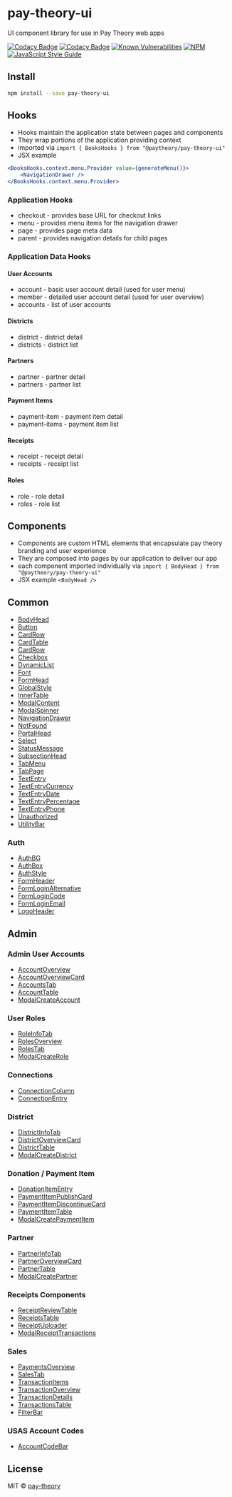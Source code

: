 # pay-theory-ui

UI component library for use in Pay Theory web apps

[![Codacy Badge](https://app.codacy.com/project/badge/Grade/12e6359efcbf47aeae8aa84dfc3e0d92)](https://www.codacy.com?utm_source=github.com&utm_medium=referral&utm_content=pay-theory/pay-theory-ui&utm_campaign=Badge_Grade) [![Codacy Badge](https://app.codacy.com/project/badge/Coverage/12e6359efcbf47aeae8aa84dfc3e0d92)](https://www.codacy.com?utm_source=github.com&utm_medium=referral&utm_content=pay-theory/pay-theory-ui&utm_campaign=Badge_Coverage) [![Known Vulnerabilities](https://snyk.io/test/github/pay-theory/payments/badge.svg?targetFile=package.json)](https://snyk.io/test/github/pay-theory/payments?targetFile=package.json) [![NPM](https://img.shields.io/npm/v/test.svg)](https://www.npmjs.com/package/test) [![JavaScript Style Guide](https://img.shields.io/badge/code_style-standard-brightgreen.svg)](https://standardjs.com)

## Install

```bash
npm install --save pay-theory-ui
```

## Hooks

-   Hooks maintain the application state between pages and components
-   They wrap portions of the application providing context
-   imported via `import { BooksHooks } from "@paytheory/pay-theory-ui"`
-   JSX example

```jsx
<BooksHooks.context.menu.Provider value={generateMenu()}>
	<NavigationDrawer />
</BooksHooks.context.menu.Provider>
```

### Application Hooks

-   checkout - provides base URL for checkout links
-   menu - provides menu items for the navigation drawer
-   page - provides page meta data
-   parent - provides navigation details for child pages

### Application Data Hooks

#### User Accounts

-   account - basic user account detail (used for user menu)
-   member - detailed user account detail (used for user overview)
-   accounts - list of user accounts

#### Districts

-   district - district detail
-   districts - district list

#### Partners

-   partner - partner detail
-   partners - partner list

#### Payment Items

-   payment-item - payment item detail
-   payment-items - payment item list

#### Receipts

-   receipt - receipt detail
-   receipts - receipt list

#### Roles

-   role - role detail
-   roles - role list

## Components

-   Components are custom HTML elements that encapsulate pay theory branding and user experience
-   They are composed into pages by our application to deliver our app
-   each component imported individually via `import { BodyHead } from "@paytheory/pay-theory-ui"`
-   JSX example `<BodyHead />`

## Common

-   [BodyHead](https://github.com/pay-theory/pay-theory-ui/tree/master/src/common/BodyHead)
-   [Button](https://github.com/pay-theory/pay-theory-ui/tree/master/src/common/Button)
-   [CardRow](https://github.com/pay-theory/pay-theory-ui/tree/master/src/common/CardRow)
-   [CardTable](https://github.com/pay-theory/pay-theory-ui/tree/master/src/common/CardTable)
-   [CardRow](https://github.com/pay-theory/pay-theory-ui/tree/master/src/common/Checkbox)
-   [Checkbox](https://github.com/pay-theory/pay-theory-ui/tree/master/src/common/ClickToCopyText)
-   [DynamicList](https://github.com/pay-theory/pay-theory-ui/tree/master/src/common/DynamicList)
-   [Font](https://github.com/pay-theory/pay-theory-ui/tree/master/src/common/Font)
-   [FormHead](https://github.com/pay-theory/pay-theory-ui/tree/master/src/common/FormHead)
-   [GlobalStyle](https://github.com/pay-theory/pay-theory-ui/tree/master/src/common/components/GlobalStyle)
-   [InnerTable](https://github.com/pay-theory/pay-theory-ui/tree/master/src/common/InnerTable)
-   [ModalContent](https://github.com/pay-theory/pay-theory-ui/tree/master/src/common/ModalContent)
-   [ModalSpinner](https://github.com/pay-theory/pay-theory-ui/tree/master/src/common/ModalSpinner)
-   [NavigationDrawer](https://github.com/pay-theory/pay-theory-ui/tree/master/src/common/NavigationDrawer)
-   [NotFound](https://github.com/pay-theory/pay-theory-ui/tree/master/src/common/NotFound)
-   [PortalHead](https://github.com/pay-theory/pay-theory-ui/tree/master/src/common/PortalHead)
-   [Select](https://github.com/pay-theory/pay-theory-ui/tree/master/src/common/Select)
-   [StatusMessage](https://github.com/pay-theory/pay-theory-ui/tree/master/src/common/StatusMessage)
-   [SubsectionHead](https://github.com/pay-theory/pay-theory-ui/tree/master/src/common/SubsectionHead)
-   [TabMenu](https://github.com/pay-theory/pay-theory-ui/tree/master/src/common/TabMenu)
-   [TabPage](https://github.com/pay-theory/pay-theory-ui/tree/master/src/common/TabPage)
-   [TextEntry](https://github.com/pay-theory/pay-theory-ui/tree/master/src/common/TextEntry)
-   [TextEntryCurrency](https://github.com/pay-theory/pay-theory-ui/tree/master/src/common/TextEntryCurrency)
-   [TextEntryDate](https://github.com/pay-theory/pay-theory-ui/tree/master/src/common/TextEntryDate)
-   [TextEntryPercentage](https://github.com/pay-theory/pay-theory-ui/tree/master/src/common/TextEntryPercentage)
-   [TextEntryPhone](https://github.com/pay-theory/pay-theory-ui/tree/master/src/common/TextEntryPhone)
-   [Unauthorized](https://github.com/pay-theory/pay-theory-ui/tree/master/src/common/Unauthorized)
-   [UtilityBar](https://github.com/pay-theory/pay-theory-ui/tree/master/src/common/UtilityBar)

### Auth

-   [AuthBG](https://github.com/pay-theory/pay-theory-ui/tree/dev/src/common/auth/AuthBg)
-   [AuthBox](https://github.com/pay-theory/pay-theory-ui/tree/dev/src/common/auth/AuthBox)
-   [AuthStyle](https://github.com/pay-theory/pay-theory-ui/tree/dev/src/common/auth/AuthStyle)
-   [FormHeader](https://github.com/pay-theory/pay-theory-ui/tree/dev/src/common/auth/FormHeader)
-   [FormLoginAlternative](https://github.com/pay-theory/pay-theory-ui/tree/dev/src/common/auth/FormLoginAlternative)
-   [FormLoginCode](https://github.com/pay-theory/pay-theory-ui/tree/dev/src/common/auth/FormLoginCode)
-   [FormLoginEmail](https://github.com/pay-theory/pay-theory-ui/tree/dev/src/common/auth/FormLoginEmail)
-   [LogoHeader](https://github.com/pay-theory/pay-theory-ui/tree/dev/src/common/auth/LoginHeader)

## Admin

### Admin User Accounts

-   [AccountOverview](https://github.com/pay-theory/pay-theory-ui/tree/master/src/admin/AccountOverview)
-   [AccountOverviewCard](https://github.com/pay-theory/pay-theory-ui/tree/master/src/admin/AccountOveriewCard)
-   [AccountsTab](https://github.com/pay-theory/pay-theory-ui/tree/master/src/admin/AccountsTab)
-   [AccountTable](https://github.com/pay-theory/pay-theory-ui/tree/master/src/admin/AccountTable)
-   [ModalCreateAccount](https://github.com/pay-theory/pay-theory-ui/tree/master/src/admin/ModalCreateAccount)

### User Roles

-   [RoleInfoTab](https://github.com/pay-theory/pay-theory-ui/tree/master/src/admin/RoleInfoTab)
-   [RolesOverview](https://github.com/pay-theory/pay-theory-ui/tree/master/src/admin/RolesOverview)
-   [RolesTab](https://github.com/pay-theory/pay-theory-ui/tree/master/src/admin/RolesTab)
-   [ModalCreateRole](https://github.com/pay-theory/pay-theory-ui/tree/master/src/admin/ModalCreateRole)

### Connections

-   [ConnectionColumn](https://github.com/pay-theory/pay-theory-ui/tree/master/src/admin/ConnectionColumn)
-   [ConnectionEntry](https://github.com/pay-theory/pay-theory-ui/tree/master/src/admin/ConnectionEntry)

### District

-   [DistrictInfoTab](https://github.com/pay-theory/pay-theory-ui/tree/master/src/admin/DistrictInfoTab)
-   [DistrictOverviewCard](https://github.com/pay-theory/pay-theory-ui/tree/master/src/admin/DistrictOverviewCard)
-   [DistrictTable](https://github.com/pay-theory/pay-theory-ui/tree/master/src/admin/DistrictTable)
-   [ModalCreateDistrict](https://github.com/pay-theory/pay-theory-ui/tree/master/src/admin/ModalCreateDistrict)

### Donation / Payment Item

-   [DonationItemEntry](https://github.com/pay-theory/pay-theory-ui/tree/master/src/admin/DonationItemEntry)
-   [PaymentItemPublishCard](https://github.com/pay-theory/pay-theory-ui/tree/master/src/admin/PaymentItemPublishCard)
-   [PaymentItemDiscontinueCard](https://github.com/pay-theory/pay-theory-ui/tree/master/src/admin/PaymentItemDiscontinueCard)
-   [PaymentItemTable](https://github.com/pay-theory/pay-theory-ui/tree/master/src/admin/PaymentItemTable)
-   [ModalCreatePaymentItem](https://github.com/pay-theory/pay-theory-ui/tree/master/src/admin/ModalCreatePaymentItem)

### Partner

-   [PartnerInfoTab](https://github.com/pay-theory/pay-theory-ui/tree/master/src/admin/PartnerInfoTab)
-   [PartnerOverviewCard](https://github.com/pay-theory/pay-theory-ui/tree/master/src/admin/PartnerOverviewCard)
-   [PartnerTable](https://github.com/pay-theory/pay-theory-ui/tree/master/src/admin/PartnerTable)
-   [ModalCreatePartner](https://github.com/pay-theory/pay-theory-ui/tree/master/src/admin/ModalCreatePartner)

### Receipts Components

-   [ReceiptReviewTable](https://github.com/pay-theory/pay-theory-ui/tree/master/src/admin/ReceiptReviewTable)
-   [ReceiptsTable](https://github.com/pay-theory/pay-theory-ui/tree/master/src/admin/ReceiptsTable)
-   [ReceiptUploader](https://github.com/pay-theory/pay-theory-ui/tree/master/src/admin/ReceiptUploader)
-   [ModalReceiptTransactions](https://github.com/pay-theory/pay-theory-ui/tree/master/src/admin/ModalReceiptTransactions)

### Sales

-   [PaymentsOverview](https://github.com/pay-theory/pay-theory-ui/tree/master/src/admin/PaymentsOverview)
-   [SalesTab](https://github.com/pay-theory/pay-theory-ui/tree/master/src/admin/SalesTab)
-   [TransactionItems](https://github.com/pay-theory/pay-theory-ui/tree/master/src/admin/TransactionItems)
-   [TransactionOverview](https://github.com/pay-theory/pay-theory-ui/tree/master/src/admin/TransactionOverview)
-   [TransactionDetails](https://github.com/pay-theory/pay-theory-ui/tree/master/src/admin/TransactionDetails)
-   [TransactionsTable](https://github.com/pay-theory/pay-theory-ui/tree/master/src/admin/TransactionsTable)
-   [FilterBar](https://github.com/pay-theory/pay-theory-ui/tree/master/src/admin/FilterBar)

### USAS Account Codes

-   [AccountCodeBar](https://github.com/pay-theory/pay-theory-ui/tree/master/src/admin/AccountCodeBar)

## License

MIT © [pay-theory](https://github.com/pay-theory)
